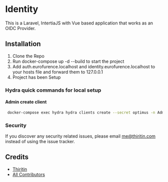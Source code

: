 # Identity

This is a Laravel, IntertiaJS with Vue based application that works as an OIDC Provider.

## Installation

1. Clone the Repo
2. Run docker-compose up -d --build to start the project
3. Add auth.eurofurence.localhost and identity.eurofurence.localhost to your hosts file and forward them to 127.0.0.1
4. Project has been Setup


### Hydra quick commands for local setup
#### Admin create client
```bash
 docker-compose exec hydra hydra clients create --secret optimus -n Admin -c https://identity.eurofurence.org/callback,https://identity.eurofurence.org/admin/callback --id ce94f7ac-1c9a-4d5d-8159-56b37562f9b1
```

### Security

If you discover any security related issues, please email me@thiritin.com instead of using the issue tracker.

## Credits

-   [Thiritin](https://github.com/thiritin)
-   [All Contributors](../../contributors)
